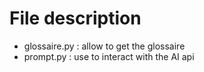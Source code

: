 # File description
- glossaire.py  : allow to get the glossaire
- prompt.py     : use to interact with the AI api 